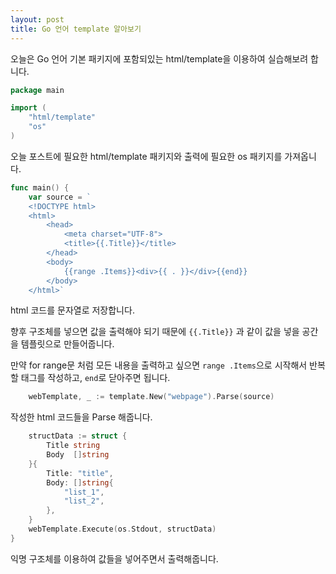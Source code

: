 ```yaml
---
layout: post
title: Go 언어 template 알아보기
---
```


오늘은 Go 언어 기본 패키지에 포함되있는 html/template을 이용하여 실습해보려 합니다.

```go
package main

import (
	"html/template"
	"os"
)
```

오늘 포스트에 필요한 html/template 패키지와 출력에 필요한 os 패키지를 가져옵니다.

```go
func main() {
	var source = `
	<!DOCTYPE html>
	<html>
		<head>
			<meta charset="UTF-8">
			<title>{{.Title}}</title>
		</head>
		<body>
			{{range .Items}}<div>{{ . }}</div>{{end}}
		</body>
	</html>`
```

html 코드를 문자열로 저장합니다.

향후 구조체를 넣으면 값을 출력해야 되기 때문에 ```{{.Title}}``` 과 같이 값을 넣을 공간을 템플릿으로 만들어줍니다.

만약 for range문 처럼 모든 내용을 출력하고 싶으면 ```range .Items```으로 시작해서 반복할 태그를 작성하고, ```end```로 닫아주면 됩니다.

```go
	webTemplate, _ := template.New("webpage").Parse(source)
```

작성한 html 코드들을 Parse 해줍니다.

```go
	structData := struct {
		Title string
		Body  []string
	}{
		Title: "title",
		Body: []string{
			"list_1",
			"list_2",
		},
	}
	webTemplate.Execute(os.Stdout, structData)
}
```

익명 구조체를 이용하여 값들을 넣어주면서 출력해줍니다.